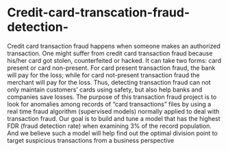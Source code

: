 # Credit-card-transcation-fraud-detection-
Credit card transaction fraud happens when someone makes an authorized transaction. One might suffer from credit card transaction fraud because his/her card got stolen, counterfeited or hacked. It can take two forms: card present or card non-present. For card present transaction fraud, the bank will pay for the loss; while for card not-present transaction fraud the merchant will pay for the loss. Thus, detecting transaction fraud can not only maintain customers’ cards using safety, but also help banks and companies save losses.
The purpose of this transaction fraud project is to look for anomalies among records of “card transactions” files by using a real time fraud algorithm (supervised models) normally applied to deal with transaction fraud. Our goal is to build and tune a model that has the highest FDR (fraud detection rate) when examining 3% of the record population. And we believe such a model will help find out the optimal division point to target suspicious transactions from a business perspective
